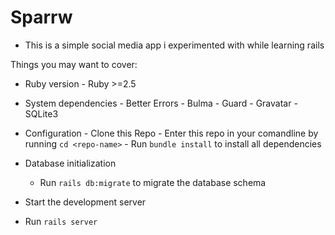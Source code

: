 # Sparrw

- This is a simple social media app i experimented with while learning rails

Things you may want to cover:

* Ruby version
      - Ruby >=2.5

* System dependencies
      - Better Errors
      - Bulma
      - Guard
      - Gravatar
      - SQLite3

* Configuration
      - Clone this Repo
      - Enter this repo in your comandline by running ` cd <repo-name> `
      - Run `bundle install` to install all dependencies

* Database initialization

  - Run `rails db:migrate` to migrate the database schema


* Start the development server

- Run ` rails server ` 


